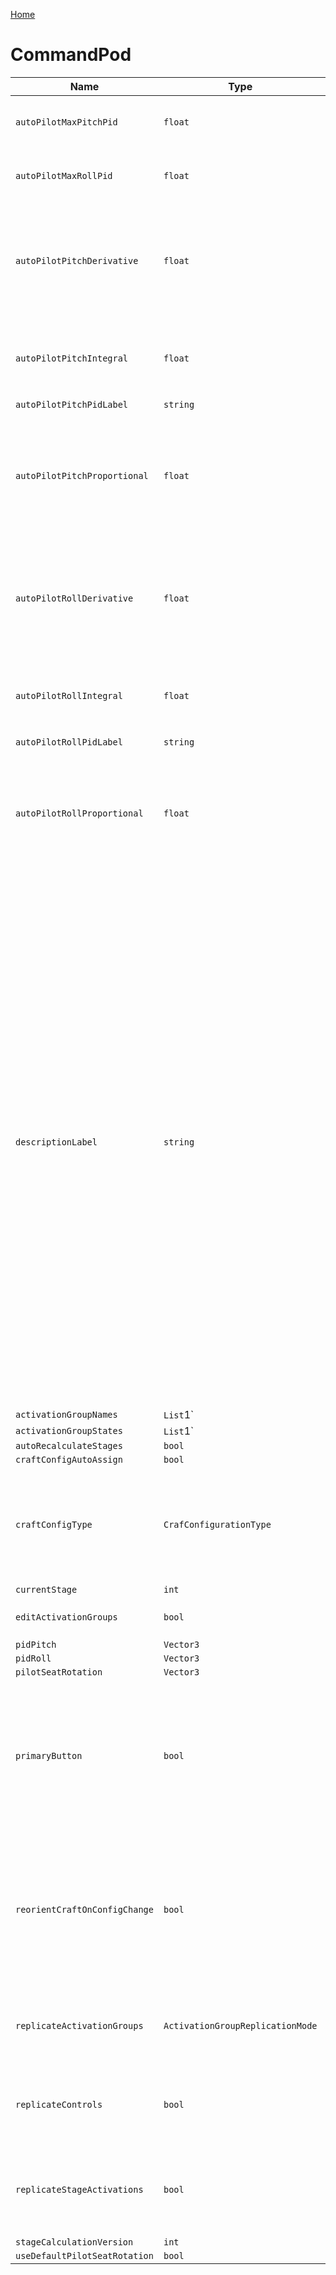 [Home](https://wnp78.github.io/Sr2Xml/)

# CommandPod


|Name|Type|Description|
|--|--|--|
|`autoPilotMaxPitchPid`|`float`|Adjusts the range of the PID sliders in the UI...does not impact flight performance.|
|`autoPilotMaxRollPid`|`float`|Adjusts the range of the PID sliders in the UI...does not impact flight performance.|
|`autoPilotPitchDerivative`|`float`|Used to reduce overshooting/oscillations, although excessive amounts will introduce oscillation. Highly maneuverable crafts will not tolerate much if any derivative without introducing oscillation.|
|`autoPilotPitchIntegral`|`float`|Attempts to compensate for cases where the proportional is not sufficient to maintain the target. Not typically recommended for roll.|
|`autoPilotPitchPidLabel`|`string`||
|`autoPilotPitchProportional`|`float`|The primary value which dictates how strongly the auto-pilot reacts to errors.  Craft with large control lag will need proportional reduced considerably below the craft's maximum rate to get oscillation to an acceptable level.|
|`autoPilotRollDerivative`|`float`|Used to reduce overshooting/oscillations, although excessive amounts will introduce oscillation. Highly maneuverable crafts will not tolerate much if any derivative without introducing oscillation.|
|`autoPilotRollIntegral`|`float`|Attempts to compensate for cases where the proportional is not sufficient to maintain the target. Not typically recommended for roll.|
|`autoPilotRollPidLabel`|`string`||
|`autoPilotRollProportional`|`float`|The primary value which dictates how strongly the auto-pilot reacts to errors.  Craft with large control lag will need proportional reduced considerably below the craft's maximum rate to get oscillation to an acceptable level.|
|`descriptionLabel`|`string`|Auto-pilot uses a "PID" controller, which has 3 main components Proportional, Integral, and Derivative.  They can be adjusted while in-flight to determine optimal values (View Panel->Auto-Pilot), and can then be adjusted here to save with the craft. The difficult part of pid tuning is controlling oscillation when the craft is nearly on-target.  The values should typically be large enough to produce the desired response rate without introducing oscillation, at a variety of airspeeds.  All may introduce oscillation if they're too high.  General advice to begin tuning - While in flight, start with integral and derivative at zero.  Adjust proportional until desired response rate is achieved, and oscillation is minimized (may not be able to eliminate).  Increase derivative until overshoot/oscillation is minimized.  Add integral until any persistent error scenarios are addressed while keeping oscillation to a minimum. Tip: Display input sliders to monitor oscillation in inputs.|
|`activationGroupNames`|`List`1`||
|`activationGroupStates`|`List`1`||
|`autoRecalculateStages`|`bool`||
|`craftConfigAutoAssign`|`bool`||
|`craftConfigType`|`CrafConfigurationType`|Changes the configuration of a craft. The configuration is used to drive various functions such as pilot orientation, rotation when certain parts are pulled out, and some default settings for parts.|
|`currentStage`|`int`||
|`editActivationGroups`|`bool`|Edit the names of your activation groups to help keep them organized.|
|`pidPitch`|`Vector3`||
|`pidRoll`|`Vector3`||
|`pilotSeatRotation`|`Vector3`||
|`primaryButton`|`bool`|Assigns this as the primary command pod for the craft. The primary command pod will control all parts in the craft, except for those added from a previously made subassembly that included its own command pod. Note: The primary command pod cannot be deleted.|
|`reorientCraftOnConfigChange`|`bool`|If enabled, the craft in the designer will rotate when the configuration type changes (Plane/Rocket).  You would want to disable this if a craft is already oriented correctly but it needs to have its configuration type changed.  This option does not impact operation during flight.|
|`replicateActivationGroups`|`ActivationGroupReplicationMode`|Determines how this command pod will replicate activation groups from the active command pod when this pod isn't active.|
|`replicateControls`|`bool`|Determines whether this command pod will replicate inputs from the active pod when this command pod isn't active.|
|`replicateStageActivations`|`bool`|Determines whether this command pod will replicate stage activations from the active pod when this command pod isn't active.|
|`stageCalculationVersion`|`int`||
|`useDefaultPilotSeatRotation`|`bool`||


